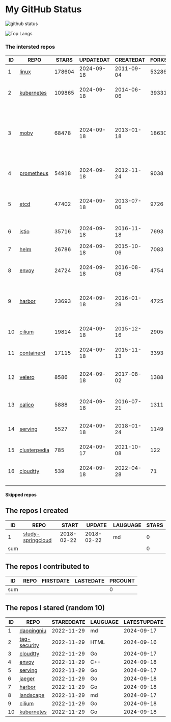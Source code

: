 # My GitHub Status

<img src="https://github-readme-stats-1.yihong0618.vercel.app/api?username=daoqingniu&show_icons=true&&&hide_title=true&count_private=true" alt="github status" />

![Top Langs](https://github-readme-stats-1.yihong0618.vercel.app/api/top-langs/?username=daoqingniu&layout=compact)

<!--START_SECTION:github_repos-->
### The intersted repos
| ID |                              REPO                               | STARS  | UPDATEDAT  | CREATEDAT  | FORKSCOUNT |                                                DESCRIPTIONS                                                |
|----|-----------------------------------------------------------------|--------|------------|------------|------------|------------------------------------------------------------------------------------------------------------|
|  1 | [linux](https://github.com/torvalds/linux)                      | 178604 | 2024-09-18 | 2011-09-04 |      53286 | Linux kernel source tree                                                                                   |
|  2 | [kubernetes](https://github.com/kubernetes/kubernetes)          | 109865 | 2024-09-18 | 2014-06-06 |      39331 | Production-Grade Container Scheduling and Management                                                       |
|  3 | [moby](https://github.com/moby/moby)                            |  68478 | 2024-09-18 | 2013-01-18 |      18630 | The Moby Project - a collaborative project for the container ecosystem to assemble container-based systems |
|  4 | [prometheus](https://github.com/prometheus/prometheus)          |  54918 | 2024-09-18 | 2012-11-24 |       9038 | The Prometheus monitoring system and time series database.                                                 |
|  5 | [etcd](https://github.com/etcd-io/etcd)                         |  47402 | 2024-09-18 | 2013-07-06 |       9726 | Distributed reliable key-value store for the most critical data of a distributed system                    |
|  6 | [istio](https://github.com/istio/istio)                         |  35716 | 2024-09-18 | 2016-11-18 |       7693 | Connect, secure, control, and observe services.                                                            |
|  7 | [helm](https://github.com/helm/helm)                            |  26786 | 2024-09-18 | 2015-10-06 |       7083 | The Kubernetes Package Manager                                                                             |
|  8 | [envoy](https://github.com/envoyproxy/envoy)                    |  24724 | 2024-09-18 | 2016-08-08 |       4754 | Cloud-native high-performance edge/middle/service proxy                                                    |
|  9 | [harbor](https://github.com/goharbor/harbor)                    |  23693 | 2024-09-18 | 2016-01-28 |       4725 | An open source trusted cloud native registry project that stores, signs, and scans content.                |
| 10 | [cilium](https://github.com/cilium/cilium)                      |  19814 | 2024-09-18 | 2015-12-16 |       2905 | eBPF-based Networking, Security, and Observability                                                         |
| 11 | [containerd](https://github.com/containerd/containerd)          |  17115 | 2024-09-18 | 2015-11-13 |       3393 | An open and reliable container runtime                                                                     |
| 12 | [velero](https://github.com/vmware-tanzu/velero)                |   8586 | 2024-09-18 | 2017-08-02 |       1388 | Backup and migrate Kubernetes applications and their persistent volumes                                    |
| 13 | [calico](https://github.com/projectcalico/calico)               |   5888 | 2024-09-18 | 2016-07-21 |       1311 | Cloud native networking and network security                                                               |
| 14 | [serving](https://github.com/knative/serving)                   |   5527 | 2024-09-18 | 2018-01-24 |       1149 | Kubernetes-based, scale-to-zero, request-driven compute                                                    |
| 15 | [clusterpedia](https://github.com/clusterpedia-io/clusterpedia) |    785 | 2024-09-17 | 2021-10-08 |        122 | The Encyclopedia of Kubernetes clusters                                                                    |
| 16 | [cloudtty](https://github.com/cloudtty/cloudtty)                |    539 | 2024-09-18 | 2022-04-28 |         71 | A Friendly Kubernetes CloudShell (Web Terminal) !                                                          |



#### Skipped repos
<!--END_SECTION:github_repos-->

<!--START_SECTION:my_github-->
## The repos I created
| ID  |                                 REPO                                 |   START    |   UPDATE   | LAUGUAGE | STARS |
|-----|----------------------------------------------------------------------|------------|------------|----------|-------|
|   1 | [study-springcloud](https://github.com/daoqingniu/study-springcloud) | 2018-02-22 | 2018-02-22 | md       |     0 |
| sum |                                                                      |            |            |          |     0 |

## The repos I contributed to
| ID  | REPO | FIRSTDATE | LASTEDATE | PRCOUNT |
|-----|------|-----------|-----------|---------|
| sum |      |           |           |       0 |

## The repos I stared (random 10)
| ID |                          REPO                          | STAREDDATE | LAUGUAGE | LATESTUPDATE |
|----|--------------------------------------------------------|------------|----------|--------------|
|  1 | [daoqingniu](https://github.com/daoqingniu/daoqingniu) | 2022-11-29 | md       | 2024-09-17   |
|  2 | [tag-security](https://github.com/cncf/tag-security)   | 2022-11-29 | HTML     | 2024-09-16   |
|  3 | [cloudtty](https://github.com/cloudtty/cloudtty)       | 2022-11-29 | Go       | 2024-09-17   |
|  4 | [envoy](https://github.com/envoyproxy/envoy)           | 2022-11-29 | C++      | 2024-09-18   |
|  5 | [serving](https://github.com/knative/serving)          | 2022-11-29 | Go       | 2024-09-17   |
|  6 | [jaeger](https://github.com/jaegertracing/jaeger)      | 2022-11-29 | Go       | 2024-09-18   |
|  7 | [harbor](https://github.com/goharbor/harbor)           | 2022-11-29 | Go       | 2024-09-18   |
|  8 | [landscape](https://github.com/cncf/landscape)         | 2022-11-29 | md       | 2024-09-17   |
|  9 | [cilium](https://github.com/cilium/cilium)             | 2022-11-29 | Go       | 2024-09-18   |
| 10 | [kubernetes](https://github.com/kubernetes/kubernetes) | 2022-11-29 | Go       | 2024-09-18   |

<!--END_SECTION:my_github-->
